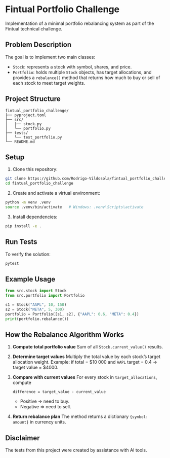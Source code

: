 
# Fintual Portfolio Challenge

Implementation of a minimal portfolio rebalancing system as part of the Fintual technical challenge.


## Problem Description
The goal is to implement two main classes:
- `Stock`: represents a stock with symbol, shares, and price.
- `Portfolio`: holds multiple `Stock` objects, has target allocations, and provides a `rebalance()` method that returns how much to buy or sell of each stock to meet target weights.


## Project Structure
```
fintual_portfolio_challenge/
├── pyproject.toml
├── src/
│   ├── stock.py
│   └── portfolio.py
├── tests/
│   └── test_portfolio.py
└── README.md
````

## Setup
1. Clone this repository:
```bash
git clone https://github.com/Rodrigo-Vildosola/fintual_portfolio_challenge.git
cd fintual_portfolio_challenge
```


2. Create and activate a virtual environment:

```bash
python -m venv .venv
source .venv/bin/activate   # Windows: .venv\Scripts\activate
```

3. Install dependencies:

```bash
pip install -e .
```

## Run Tests

To verify the solution:

```bash
pytest
```


## Example Usage

```python
from src.stock import Stock
from src.portfolio import Portfolio

s1 = Stock("AAPL", 10, 150)
s2 = Stock("META", 5, 300)
portfolio = Portfolio([s1, s2], {"AAPL": 0.6, "META": 0.4})
print(portfolio.rebalance())
```

## How the Rebalance Algorithm Works

1. **Compute total portfolio value**
   Sum of all `Stock.current_value()` results.

2. **Determine target values**
   Multiply the total value by each stock’s target allocation weight.
   Example: if total = $10 000 and `AAPL` target = 0.4 → target value = $4000.

3. **Compare with current values**
   For every stock in `target_allocations`, compute

   ```
   difference = target_value - current_value
   ```

   * Positive => need to buy.
   * Negative => need to sell.

4. **Return rebalance plan**
   The method returns a dictionary `{symbol: amount}` in currency units.


## Disclaimer

The tests from this project were created by assistance with AI tools.
